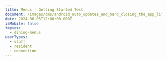 ```yaml
---
title: Menus - Getting Started Test
document: /images/cms/android_auto_updates_and_hard_closing_the_app_lifeloop_trainings.pdf
date: 2024-06-05T12:00:00.000Z
isMobile: false
topics:
  - dining-menus
userTypes:
  - staff
  - resident
  - connection
---
```

